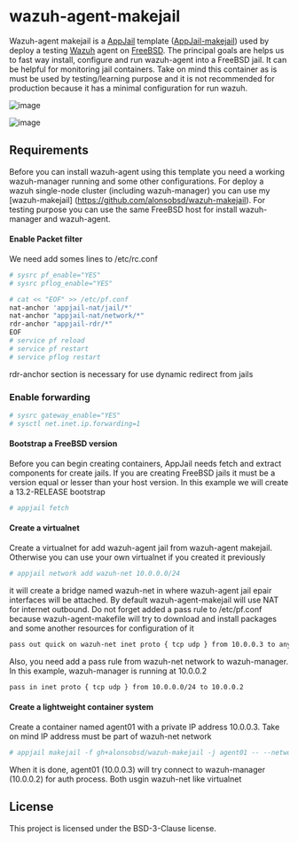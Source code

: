 # wazuh-agent-makejail
Wazuh-agent makejail is a [AppJail](https://github.com/DtxdF/AppJail) template ([AppJail-makejail](https://github.com/AppJail-makejails)) used by deploy a testing [Wazuh](https://wazuh.com/) agent on [FreeBSD](https://freebsd.org/). The principal goals are helps us to fast way install, configure and run wazuh-agent into a FreeBSD jail. It can be helpful for monitoring jail containers. Take on mind this container as is must be used by testing/learning purpose and it is not recommended for production because it has a minimal configuration for run wazuh.

![image](https://github.com/alonsobsd/wazuh-agent-makejail/assets/11150989/c72cdfda-7a38-40a8-8866-dac31682d407)

![image](https://github.com/alonsobsd/wazuh-agent-makejail/assets/11150989/0b0a3b1a-b14b-4763-970d-df27ff12100f)

## Requirements
Before you can install wazuh-agent using this template you need a working wazuh-manager running and some other configurations. For deploy a wazuh single-node cluster (including wazuh-manager) you can use my [wazuh-makejail] (https://github.com/alonsobsd/wazuh-makejail). For testing purpose you can use the same FreeBSD host for install wazuh-manager and wazuh-agent.

#### Enable Packet filter
We need add somes lines to /etc/rc.conf

```sh
# sysrc pf_enable="YES"
# sysrc pflog_enable="YES"

# cat << "EOF" >> /etc/pf.conf
nat-anchor 'appjail-nat/jail/*'
nat-anchor "appjail-nat/network/*"
rdr-anchor "appjail-rdr/*"
EOF
# service pf reload
# service pf restart
# service pflog restart
```
rdr-anchor section is necessary for use dynamic redirect from jails

### Enable forwarding
```sh
# sysrc gateway_enable="YES"
# sysctl net.inet.ip.forwarding=1
```
#### Bootstrap a FreeBSD version
Before you can begin creating containers, AppJail needs fetch and extract components for create jails. If you are creating FreeBSD jails it must be a version equal or lesser than your host version. In this example we will create a 13.2-RELEASE bootstrap

```sh
# appjail fetch
```
#### Create a virtualnet
Create a virtualnet for add wazuh-agent jail from wazuh-agent makejail. Otherwise you can use your own virtualnet if you created it previously

```sh
# appjail network add wazuh-net 10.0.0.0/24
```
it will create a bridge named wazuh-net in where wazuh-agent jail epair interfaces will be attached. By default wazuh-agent-makejail will use NAT for internet outbound. Do not forget added a pass rule to /etc/pf.conf because wazuh-agent-makefile will try to download and install packages and some another resources for configuration of it

```sh
pass out quick on wazuh-net inet proto { tcp udp } from 10.0.0.3 to any
```
Also, you need add a pass rule from wazuh-net network to wazuh-manager. In this example, wazuh-manager is running at 10.0.0.2

```sh
pass in inet proto { tcp udp } from 10.0.0.0/24 to 10.0.0.2
```

#### Create a lightweight container system
Create a container named agent01 with a private IP address 10.0.0.3. Take on mind IP address must be part of wazuh-net network

```sh
# appjail makejail -f gh+alonsobsd/wazuh-makejail -j agent01 -- --network wazuh-net --agent_ip 10.0.0.3 --agent_name agent01 --server_ip 10.0.0.2
```
When it is done, agent01 (10.0.0.3) will try connect to wazuh-manager (10.0.0.2) for auth process. Both usgin wazuh-net like virtualnet

## License
This project is licensed under the BSD-3-Clause license.
